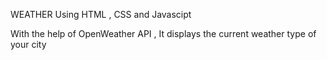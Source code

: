 WEATHER Using HTML , CSS and Javascipt

With the help of OpenWeather API , It displays the current weather type of your city
